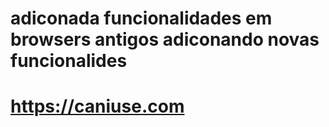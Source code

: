 # adiconada funcionalidades em browsers antigos adiconando novas funcionalides 

# https://caniuse.com
